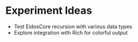 # Experiment Ideas

- Test EidosCore recursion with various data types
- Explore integration with Rich for colorful output
